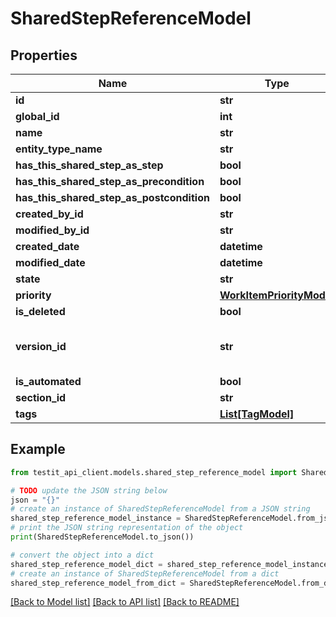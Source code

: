 # SharedStepReferenceModel


## Properties

Name | Type | Description | Notes
------------ | ------------- | ------------- | -------------
**id** | **str** |  | 
**global_id** | **int** |  | 
**name** | **str** |  | 
**entity_type_name** | **str** |  | 
**has_this_shared_step_as_step** | **bool** |  | 
**has_this_shared_step_as_precondition** | **bool** |  | 
**has_this_shared_step_as_postcondition** | **bool** |  | 
**created_by_id** | **str** |  | 
**modified_by_id** | **str** |  | [optional] 
**created_date** | **datetime** |  | [optional] 
**modified_date** | **datetime** |  | [optional] 
**state** | **str** |  | 
**priority** | [**WorkItemPriorityModel**](WorkItemPriorityModel.md) |  | 
**is_deleted** | **bool** |  | 
**version_id** | **str** | used for versioning changes in workitem | 
**is_automated** | **bool** |  | 
**section_id** | **str** |  | 
**tags** | [**List[TagModel]**](TagModel.md) |  | [optional] 

## Example

```python
from testit_api_client.models.shared_step_reference_model import SharedStepReferenceModel

# TODO update the JSON string below
json = "{}"
# create an instance of SharedStepReferenceModel from a JSON string
shared_step_reference_model_instance = SharedStepReferenceModel.from_json(json)
# print the JSON string representation of the object
print(SharedStepReferenceModel.to_json())

# convert the object into a dict
shared_step_reference_model_dict = shared_step_reference_model_instance.to_dict()
# create an instance of SharedStepReferenceModel from a dict
shared_step_reference_model_from_dict = SharedStepReferenceModel.from_dict(shared_step_reference_model_dict)
```
[[Back to Model list]](../README.md#documentation-for-models) [[Back to API list]](../README.md#documentation-for-api-endpoints) [[Back to README]](../README.md)


